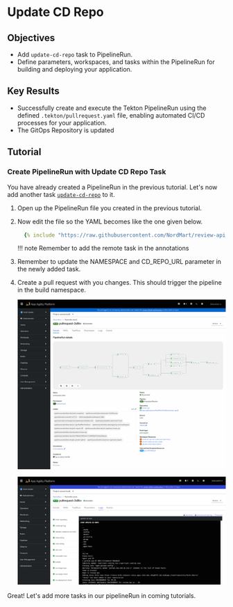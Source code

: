 # Update CD Repo

## Objectives

- Add `update-cd-repo` task to PipelineRun.
- Define parameters, workspaces, and tasks within the PipelineRun for building and deploying your application.

## Key Results

- Successfully create and execute the Tekton PipelineRun using the defined `.tekton/pullrequest.yaml` file, enabling automated CI/CD processes for your application.
- The GitOps Repository is updated

## Tutorial

### Create PipelineRun with Update CD Repo Task

You have already created a PipelineRun in the previous tutorial. Let's now add another task [`update-cd-repo`](https://github.com/stakater-tekton-catalog/github-update-cd-repo) to it.

1. Open up the PipelineRun file you created in the previous tutorial.
1. Now edit the file so the YAML becomes like the one given below.

    ```yaml
      {% include "https://raw.githubusercontent.com/NordMart/review-api/main/.tekton/update_cd_repo.yaml" %}
    ```
   !!! note
       Remember to add the remote task in the annotations

1. Remember to update the NAMESPACE and CD_REPO_URL parameter in the newly added task.

1. Create a pull request with you changes. This should trigger the pipeline in the build namespace.

   ![update-cd-repo](images/update-cd-repo.png)

   ![update-cd-repo](images/update-cd-repo-logs.png)

Great! Let's add more tasks in our pipelineRun in coming tutorials.
